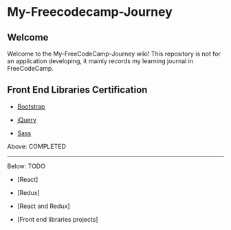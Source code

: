 # My-Freecodecamp-Journey

## Welcome

Welcome to the My-FreeCodeCamp-Journey wiki! This repository is not for an application developing, it mainly records my learning journal in FreeCodeCamp.

## Front End Libraries Certification

- [Bootstrap](https://github.com/ZhuFuhui/My-FreeCodeCamp-Journey/blob/master/front-end-library-Bootstrap.md)

- [jQuery](https://github.com/ZhuFuhui/My-FreeCodeCamp-Journey/blob/master/front-end-library-jQuery.md)

- [Sass](https://github.com/ZhuFuhui/My-FreeCodeCamp-Journey/blob/master/Front-end-library-Sass.md)

Above: COMPLETED
***
Below: TODO

- [React]

- [Redux]

- [React and Redux]

- [Front end libraries projects]


